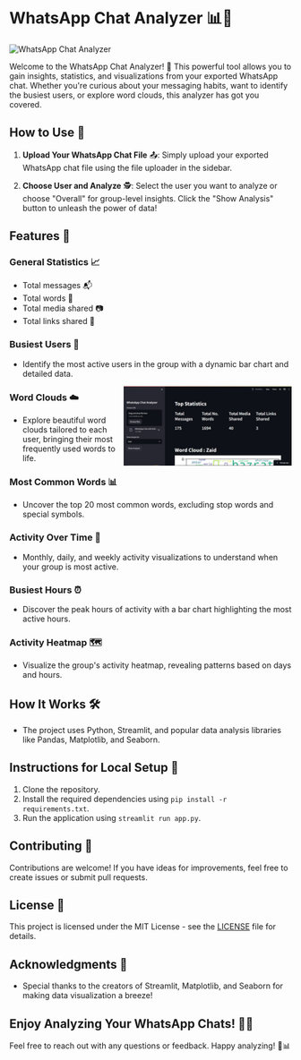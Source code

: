 # WhatsApp Chat Analyzer 📊💬

![WhatsApp Chat Analyzer](https://img.shields.io/badge/WhatsApp_Chat-Analyzer-blue)

Welcome to the WhatsApp Chat Analyzer! 🚀 This powerful tool allows you to gain insights, statistics, and visualizations from your exported WhatsApp chat. Whether you're curious about your messaging habits, want to identify the busiest users, or explore word clouds, this analyzer has got you covered.

## How to Use 🤔

1. **Upload Your WhatsApp Chat File** 📤: Simply upload your exported WhatsApp chat file using the file uploader in the sidebar.

2. **Choose User and Analyze** 🕵️: Select the user you want to analyze or choose "Overall" for group-level insights. Click the "Show Analysis" button to unleash the power of data!

## Features 🌟

### General Statistics 📈

- Total messages 📬
- Total words 📝
- Total media shared 📷
- Total links shared 🔗

### Busiest Users 🚥

- Identify the most active users in the group with a dynamic bar chart and detailed data.

<img align="right" width="300" src="whatsapp-screenshots/whatsappPicture1.png">

### Word Clouds ☁️

- Explore beautiful word clouds tailored to each user, bringing their most frequently used words to life.

### Most Common Words 📊

- Uncover the top 20 most common words, excluding stop words and special symbols.

### Activity Over Time 📆

- Monthly, daily, and weekly activity visualizations to understand when your group is most active.

### Busiest Hours ⏰

- Discover the peak hours of activity with a bar chart highlighting the most active hours.

### Activity Heatmap 🗺️

- Visualize the group's activity heatmap, revealing patterns based on days and hours.

## How It Works 🛠️

- The project uses Python, Streamlit, and popular data analysis libraries like Pandas, Matplotlib, and Seaborn.

## Instructions for Local Setup 🚧

1. Clone the repository.
2. Install the required dependencies using `pip install -r requirements.txt`.
3. Run the application using `streamlit run app.py`.

## Contributing 🤝

Contributions are welcome! If you have ideas for improvements, feel free to create issues or submit pull requests.

## License 📄

This project is licensed under the MIT License - see the [LICENSE](LICENSE) file for details.

## Acknowledgments 👏

- Special thanks to the creators of Streamlit, Matplotlib, and Seaborn for making data visualization a breeze!

## Enjoy Analyzing Your WhatsApp Chats! 🎉📱

Feel free to reach out with any questions or feedback. Happy analyzing! 🚀📊
